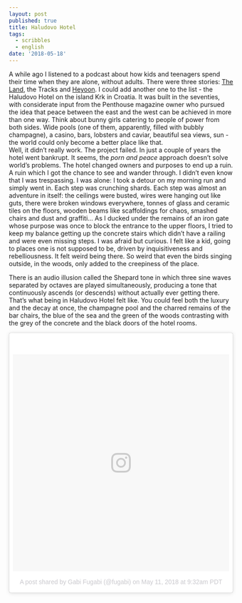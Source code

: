 ```yaml
---
layout: post
published: true
title: Haludovo Hotel
tags:
  - scribbles
  - english
date: '2018-05-18'
---
```


A while ago I listened to a podcast about how kids and teenagers spend their time when they are alone, without adults. There were three stories: [The Land](https://en.wikipedia.org/wiki/The_Land_(Adventure_playground)), the Tracks and [Heyoon](https://99percentinvisible.org/episode/episode-83-heyoon/). I could add another one to the list - the Haludovo Hotel on the island Krk in Croatia. It was built in the seventies, with considerate input from the Penthouse magazine owner who pursued the idea that peace between the east and the west can be achieved in more than one way. Think about bunny girls catering to people of power from both sides. Wide pools (one of them, apparently, filled with bubbly champagne), a casino, bars, lobsters and caviar, beautiful sea views, sun - the world could only become a better place like that.  
Well, it didn’t really work. The project failed. In just a couple of years the hotel went bankrupt. It seems, the _porn and peace_ approach doesn’t solve world’s problems. The hotel changed owners and purposes to end up a ruin. A ruin which I got the chance to see and wander through. I didn’t even know that I was trespassing. I was alone: I took a detour on my morning run and simply went in. Each step was crunching shards. Each step was almost an adventure in itself: the ceilings were busted, wires were hanging out like guts, there were broken windows everywhere, tonnes of glass and ceramic tiles on the floors, wooden beams like scaffoldings for chaos, smashed chairs and dust and graffiti… As I ducked under the remains of an iron gate whose purpose was once to block the entrance to the upper floors, I tried to keep my balance getting up the concrete stairs which didn’t have a railing and were even missing steps. I was afraid but curious. I felt like a kid, going to places one is not supposed to be, driven by inquisitiveness and rebelliousness. It felt weird being there. So weird that even the birds singing outside, in the woods, only added to the creepiness of the place.  

There is an audio illusion called the Shepard tone in which three sine waves separated by octaves are played simultaneously, producing a tone that continuously ascends (or descends) without actually ever getting there. That’s what being in Haludovo Hotel felt like. You could feel both the luxury and the decay at once, the champagne pool and the charred remains of the bar chairs, the blue of the sea and the green of the woods contrasting with the grey of the concrete and the black doors of the hotel rooms.  

<blockquote class="instagram-media" data-instgrm-permalink="https://www.instagram.com/p/BipNsHgFh51/" data-instgrm-version="8" style=" background:#FFF; border:0; border-radius:3px; box-shadow:0 0 1px 0 rgba(0,0,0,0.5),0 1px 10px 0 rgba(0,0,0,0.15); margin: 1px; max-width:658px; padding:0; width:99.375%; width:-webkit-calc(100% - 2px); width:calc(100% - 2px);"><div style="padding:8px;"> <div style=" background:#F8F8F8; line-height:0; margin-top:40px; padding:50.0% 0; text-align:center; width:100%;"> <div style=" background:url(data:image/png;base64,iVBORw0KGgoAAAANSUhEUgAAACwAAAAsCAMAAAApWqozAAAABGdBTUEAALGPC/xhBQAAAAFzUkdCAK7OHOkAAAAMUExURczMzPf399fX1+bm5mzY9AMAAADiSURBVDjLvZXbEsMgCES5/P8/t9FuRVCRmU73JWlzosgSIIZURCjo/ad+EQJJB4Hv8BFt+IDpQoCx1wjOSBFhh2XssxEIYn3ulI/6MNReE07UIWJEv8UEOWDS88LY97kqyTliJKKtuYBbruAyVh5wOHiXmpi5we58Ek028czwyuQdLKPG1Bkb4NnM+VeAnfHqn1k4+GPT6uGQcvu2h2OVuIf/gWUFyy8OWEpdyZSa3aVCqpVoVvzZZ2VTnn2wU8qzVjDDetO90GSy9mVLqtgYSy231MxrY6I2gGqjrTY0L8fxCxfCBbhWrsYYAAAAAElFTkSuQmCC); display:block; height:44px; margin:0 auto -44px; position:relative; top:-22px; width:44px;"></div></div><p style=" color:#c9c8cd; font-family:Arial,sans-serif; font-size:14px; line-height:17px; margin-bottom:0; margin-top:8px; overflow:hidden; padding:8px 0 7px; text-align:center; text-overflow:ellipsis; white-space:nowrap;"><a href="https://www.instagram.com/p/BipNsHgFh51/" style=" color:#c9c8cd; font-family:Arial,sans-serif; font-size:14px; font-style:normal; font-weight:normal; line-height:17px; text-decoration:none;" target="_blank">A post shared by Gabi Fugabi (@fugabi)</a> on <time style=" font-family:Arial,sans-serif; font-size:14px; line-height:17px;" datetime="2018-05-11T16:32:08+00:00">May 11, 2018 at 9:32am PDT</time></p></div></blockquote> <script async defer src="//www.instagram.com/embed.js"></script> 
